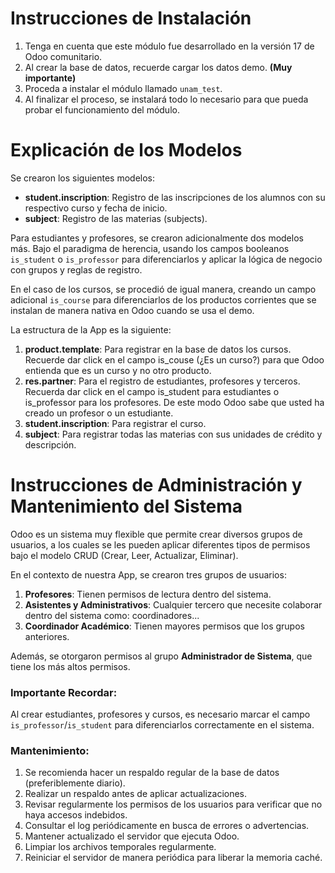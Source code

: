 # Instrucciones de Instalación

1. Tenga en cuenta que este módulo fue desarrollado en la versión 17 de Odoo comunitario.
2. Al crear la base de datos, recuerde cargar los datos demo. **(Muy importante)**
3. Proceda a instalar el módulo llamado `unam_test`.
4. Al finalizar el proceso, se instalará todo lo necesario para que pueda probar el funcionamiento del módulo.

# Explicación de los Modelos

Se crearon los siguientes modelos:

- **student.inscription**: Registro de las inscripciones de los alumnos con su respectivo curso y fecha de inicio.
- **subject**: Registro de las materias (subjects).

Para estudiantes y profesores, se crearon adicionalmente dos modelos más. Bajo el paradigma de herencia, usando los campos booleanos `is_student` o `is_professor` para diferenciarlos y aplicar la lógica de negocio con grupos y reglas de registro.

En el caso de los cursos, se procedió de igual manera, creando un campo adicional `is_course` para diferenciarlos de los productos corrientes que se instalan de manera nativa en Odoo cuando se usa el demo.

La estructura de la App es la siguiente:

1. **product.template**: Para registrar en la base de datos los cursos. Recuerde dar click en el campo is_couse (¿Es un curso?) para que Odoo entienda que es un curso y no otro producto.
2. **res.partner**: Para el registro de estudiantes, profesores y terceros. Recuerda dar click en el campo is_student para estudiantes o is_professor para los profesores. De este modo Odoo sabe que usted ha creado un profesor o un estudiante.
3. **student.inscription**: Para registrar el curso.
4. **subject**: Para registrar todas las materias con sus unidades de crédito y descripción.

# Instrucciones de Administración y Mantenimiento del Sistema

Odoo es un sistema muy flexible que permite crear diversos grupos de usuarios, a los cuales se les pueden aplicar diferentes tipos de permisos bajo el modelo CRUD (Crear, Leer, Actualizar, Eliminar).

En el contexto de nuestra App, se crearon tres grupos de usuarios:

1. **Profesores**: Tienen permisos de lectura dentro del sistema.
2. **Asistentes y Administrativos**: Cualquier tercero que necesite colaborar dentro del sistema como: coordinadores...
3. **Coordinador Académico**: Tienen mayores permisos que los grupos anteriores.

Además, se otorgaron permisos al grupo **Administrador de Sistema**, que tiene los más altos permisos.

### Importante Recordar:

Al crear estudiantes, profesores y cursos, es necesario marcar el campo `is_professor`/`is_student` para diferenciarlos correctamente en el sistema.

### Mantenimiento:

1. Se recomienda hacer un respaldo regular de la base de datos (preferiblemente diario).
2. Realizar un respaldo antes de aplicar actualizaciones.
3. Revisar regularmente los permisos de los usuarios para verificar que no haya accesos indebidos.
4. Consultar el log periódicamente en busca de errores o advertencias.
5. Mantener actualizado el servidor que ejecuta Odoo.
6. Limpiar los archivos temporales regularmente.
7. Reiniciar el servidor de manera periódica para liberar la memoria caché.
